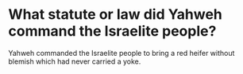 # What statute or law did Yahweh command the Israelite people?

Yahweh commanded the Israelite people to bring a red heifer without blemish which had never carried a yoke.
